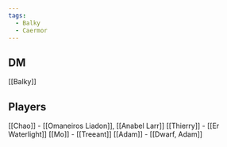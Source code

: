 ```yaml
---
tags:
  - Balky
  - Caermor
---
```


## DM
[[Balky]]
## Players

[[Chao]] - [[Omaneiros Liadon]], [[Anabel Larr]]
[[Thierry]] - [[Er Waterlight]]
[[Mo]] - [[Treeant]]
[[Adam]] - [[Dwarf, Adam]]

